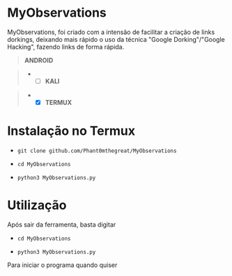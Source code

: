 # MyObservations

MyObservations, foi criado com a intensão de facilitar a criação de links dorkings, deixando mais rápido o uso da técnica "Google Dorking"/"Google Hacking", fazendo links de forma rápida.


> **ANDROID** 

 > - - [ ] **KALI** 

 > - - [x] **TERMUX** 

# Instalação no Termux



 - `git clone github.com/Phant0mthegreat/MyObservations`

 - `cd MyObservations`

 - `python3 MyObservations.py`

# Utilização

Após sair da ferramenta, basta digitar

 - `cd MyObservations`

 - `python3 MyObservations.py`

Para iniciar o programa quando quiser
